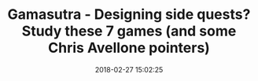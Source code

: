 ---
date: 2018-02-27 15:02:25
link:
  source: pocket
  source_url: https://getpocket.com
  text: Gamasutra - Designing side quests? Study these 7 games (and some Chris Avellone
    pointers)
  url: http://flip.it/1eZc.W
slug: gamasutra-designing-side-quests-study-these-7-games-and-some-chris-avellone-pointers
source: pocket
title: Gamasutra - Designing side quests? Study these 7 games (and some Chris Avellone
  pointers)
---